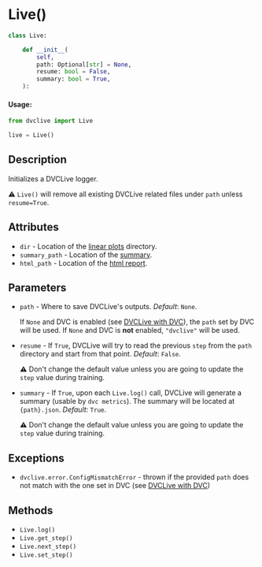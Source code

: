 # Live()

```py
class Live:

    def __init__(
        self,
        path: Optional[str] = None,
        resume: bool = False,
        summary: bool = True,
    ):
```

#### Usage:

```py
from dvclive import Live

live = Live()
```

## Description

Initializes a DVCLive logger.

⚠️ `Live()` will remove all existing DVCLive related files under `path` unless
`resume=True`.

## Attributes

- `dir` - Location of the [linear plots](/doc/dvclive/get-started#linear-plots)
  directory.
- `summary_path` - Location of the
  [summary](/doc/dvclive/get-started#metrics-summary).
- `html_path` - Location of the
  [html report](/doc/dvclive/dvclive-with-dvc#html-report).

## Parameters

- `path` - Where to save DVCLive's outputs. _Default_: `None`.

  If `None` and DVC is enabled (see
  [DVCLive with DVC](/docs/dvclive/dvclive-with-dvc)), the `path` set by DVC
  will be used. If `None` and DVC is **not** enabled, `"dvclive"` will be used.

- `resume` - If `True`, DVCLive will try to read the previous `step` from the
  `path` directory and start from that point. _Default_: `False`.

  ⚠️ Don't change the default value unless you are going to update the `step`
  value during training.

- `summary` - If `True`, upon each `Live.log()` call, DVCLive will generate a
  summary (usable by `dvc metrics`). The summary will be located at
  `{path}.json`. _Default_: `True`.

  ⚠️ Don't change the default value unless you are going to update the `step`
  value during training.

## Exceptions

- `dvclive.error.ConfigMismatchError` - thrown if the provided `path` does not
  match with the one set in DVC (see
  [DVCLive with DVC](/docs/dvclive/dvclive-with-dvc))

## Methods

- `Live.log()`
- `Live.get_step()`
- `Live.next_step()`
- `Live.set_step()`

